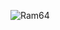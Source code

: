 ![Ram64](https://github.com/sravanr788/Project-3.1/assets/141037717/34069ec1-9ec5-4ca3-ac9f-bd45ef209f14)
